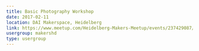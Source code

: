 ```yaml
---
title: Basic Photography Workshop
date: 2017-02-11
location: DAI Makerspace, Heidelberg
link: https://www.meetup.com/Heidelberg-Makers-Meetup/events/237429087/
usergroup: makershd
type: usergroup
---
```

